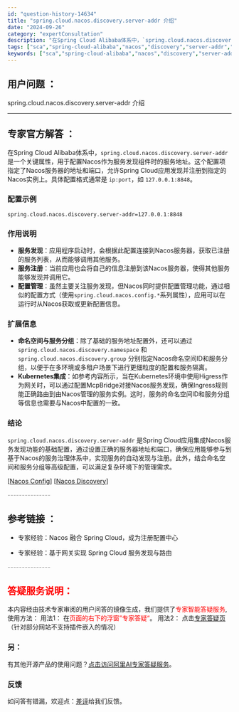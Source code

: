 ```yaml
---
id: "question-history-14634"
title: "spring.cloud.nacos.discovery.server-addr 介绍"
date: "2024-09-26"
category: "expertConsultation"
description: "在Spring Cloud Alibaba体系中，`spring.cloud.nacos.discovery.server-addr` 是一个关键属性，用于配置Nacos作为服务发现组件时的服务地址。这个配置项指定了Nacos服务器的地址和端口，允许Spring Cloud应用发现并注册到指定的Na"
tags: ["sca","spring-cloud-alibaba","nacos","discovery","server-addr","介绍"]
keywords: ["sca","spring-cloud-alibaba","nacos","discovery","server-addr","介绍"]
---
```


## 用户问题 ： 
 spring.cloud.nacos.discovery.server-addr 介绍  

---------------
## 专家官方解答 ：

在Spring Cloud Alibaba体系中，`spring.cloud.nacos.discovery.server-addr` 是一个关键属性，用于配置Nacos作为服务发现组件时的服务地址。这个配置项指定了Nacos服务器的地址和端口，允许Spring Cloud应用发现并注册到指定的Nacos实例上。具体配置格式通常是 `ip:port`，如 `127.0.0.1:8848`。

### 配置示例
```properties
spring.cloud.nacos.discovery.server-addr=127.0.0.1:8848
```

### 作用说明
- **服务发现**：应用程序启动时，会根据此配置连接到Nacos服务器，获取已注册的服务列表，从而能够调用其他服务。
- **服务注册**：当前应用也会将自己的信息注册到该Nacos服务器，使得其他服务能够发现并调用它。
- **配置管理**：虽然主要关注服务发现，但Nacos同时提供配置管理功能，通过相似的配置方式（使用`spring.cloud.nacos.config.*`系列属性），应用可以在运行时从Nacos获取或更新配置信息。

### 扩展信息
- **命名空间与服务分组**：除了基础的服务地址配置外，还可以通过`spring.cloud.nacos.discovery.namespace` 和 `spring.cloud.nacos.discovery.group` 分别指定Nacos命名空间ID和服务分组，以便于在多环境或多租户场景下进行更细粒度的配置和服务隔离。
- **Kubernetes集成**：如参考内容所示，当在Kubernetes环境中使用Higress作为网关时，可以通过配置McpBridge对接Nacos服务发现，确保Ingress规则能正确路由到由Nacos管理的服务实例。这时，服务的命名空间ID和服务分组等信息也需要与Nacos中配置的一致。

### 结论
`spring.cloud.nacos.discovery.server-addr` 是Spring Cloud应用集成Nacos服务发现功能的基础配置，通过设置正确的服务器地址和端口，确保应用能够参与到基于Nacos的服务治理体系中，实现服务的自动发现与注册。此外，结合命名空间和服务分组等高级配置，可以满足复杂环境下的管理需求。

[[Nacos Config](https://github.com/spring-cloud-incubator/spring-cloud-alibaba/wiki/Nacos-config)] [[Nacos Discovery](https://github.com/spring-cloud-incubator/spring-cloud-alibaba/wiki/Nacos-discovery)]


<font color="#949494">---------------</font> 


## 参考链接 ：

* 专家经验：Nacos 融合 Spring Cloud，成为注册配置中心 
 
 * 专家经验：基于网关实现 Spring Cloud 服务发现与路由 


 <font color="#949494">---------------</font> 
 


## <font color="#FF0000">答疑服务说明：</font> 

本内容经由技术专家审阅的用户问答的镜像生成，我们提供了<font color="#FF0000">专家智能答疑服务</font>,使用方法：
用法1： 在<font color="#FF0000">页面的右下的浮窗”专家答疑“</font>。
用法2： 点击[专家答疑页](https://answer.opensource.alibaba.com/docs/intro)（针对部分网站不支持插件嵌入的情况）
### 另：


有其他开源产品的使用问题？[点击访问阿里AI专家答疑服务](https://answer.opensource.alibaba.com/docs/intro)。
### 反馈
如问答有错漏，欢迎点：[差评](https://ai.nacos.io/user/feedbackByEnhancerGradePOJOID?enhancerGradePOJOId=14640)给我们反馈。
